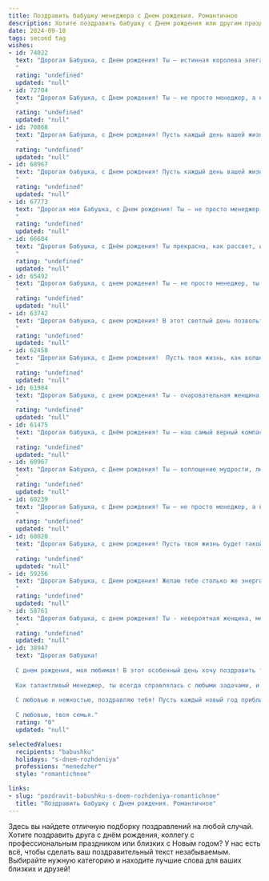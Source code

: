 ```yaml
---
title: Поздравить бабушку менеджера c Днем рождения. Романтичное
description: Хотите поздравить бабушку c Днем рождения или другим праздником? Наш ИИ создаст незабываемое поздравление, а вы обязательно выделитесь среди других.  
date: 2024-09-18
tags: second tag
wishes:
- id: 74022
  text: "Дорогая Бабушка, с Днем рождения! Ты — истинная королева элегантности и мудрости, и твой профессиональный путь менеджера всегда был наполнен успехом и вдохновением. Пусть каждый день твоей жизни будет таким же ярким и полным радости, как твои глаза.
  "
  rating: "undefined"
  updated: "null"
- id: 72704
  text: "Дорогая Бабушка, с Днем рождения! Ты – не просто менеджер, а настоящая волшебница, которая умеет управлять не только своей карьерой, но и нашими сердцами. Пусть твоя жизнь будет полна любви, радости и ярких моментов. 💖
  "
  rating: "undefined"
  updated: "null"
- id: 70868
  text: "Дорогая Бабушка, с Днем рождения! Пусть каждый день вашей жизни будет наполнен любовью, счастьем и радостью, как прекрасная сказка.  Ваша мудрость и  опыт -  настоящий подарок для всех нас.  Вы -  не только замечательная Бабушка, но и  успешный Менеджер,  уверенно ведущий дела.  Желаю вам, чтобы все ваши мечты сбывались, а  сердце  всегда билось в такт с  приятными  впечатлениями.  С любовью.
  "
  rating: "undefined"
  updated: "null"
- id: 68967
  text: "Дорогая бабушка, с Днем рождения! Пусть каждый день вашей жизни будет наполнен любовью, радостью и теплом, как ваша душа, полная мудрости и доброты. Вы — настоящая волшебница, умеющая создавать уют и дарить счастье. Желаю вам крепкого здоровья,  ярких моментов и светлых дней, чтобы ваша работа менеджера приносила вам вдохновение и радость, а мы, ваши близкие, всегда были рядом.
  "
  rating: "undefined"
  updated: "null"
- id: 67773
  text: "Дорогая моя Бабушка, с Днем рождения! Ты – не просто менеджер, ты – сердце нашей семьи, которое всегда бьется в унисон с нашими чувствами. Желаю тебе ярких красок в жизни, легкости в работе,  и чтобы каждый день был наполнен любовью и радостью!
  "
  rating: "undefined"
  updated: "null"
- id: 66684
  text: "Дорогая Бабушка, с Днём рождения! Ты прекрасна, как рассвет, и мудра, как старое дерево. Твой опыт и умение вдохновляют меня, а твое тепло и забота согревают душу. Ты – прекрасный менеджер не только в работе, но и в жизни. Желаю тебе здоровья, счастья и долгих лет, наполненных любовью и радостью!
  "
  rating: "undefined"
  updated: "null"
- id: 65492
  text: "Дорогая бабушка, с днем рождения! Ты — не просто менеджер, ты — волшебница, умеющая управлять не только рабочими процессами, но и нашими сердцами. Твоя любовь и забота — самый ценный подарок, который мы получаем каждый день. Желаю тебе бесконечного счастья, здоровья и исполнения всех твоих желаний!
  "
  rating: "undefined"
  updated: "null"
- id: 63742
  text: "Дорогая бабушка, с днем рождения! В этот светлый день позвольте мне признаться: Вы – не просто менеджер, а настоящий волшебник, способный творить чудеса, создавая вокруг себя уют и гармонию. Ваши забота и любовь — самая большая ценность в моей жизни. Желаю Вам крепкого здоровья, вдохновения и бесконечного счастья!
  "
  rating: "undefined"
  updated: "null"
- id: 62458
  text: "Дорогая Бабушка, с Днем рождения!  Пусть твоя жизнь, как волшебная сказка, будет наполнена счастьем, любовью и нежностью. Твой ум и талант менеджера всегда вдохновляют, а твоя мудрость и доброта согревают наши сердца. Желаю тебе крепкого здоровья,  ярких дней и исполнения всех желаний!
  "
  rating: "undefined"
  updated: "null"
- id: 61984
  text: "Дорогая Бабушка, с днем рождения! Ты - очаровательная женщина, прекрасный менеджер и просто удивительный человек. Желаю тебе море счастья, крепкого здоровья и бесконечной любви! Пусть каждый день дарит тебе радость и вдохновение!
  "
  rating: "undefined"
  updated: "null"
- id: 61475
  text: "Дорогая бабушка, с Днём рождения! Ты — наш самый верный компас и опора, менеджер нашей жизни, дарящая уют и тепло. Пусть твоя карьера процветает, а дни будут наполнены любовью и счастьем!
  "
  rating: "undefined"
  updated: "null"
- id: 60967
  text: "Дорогая Бабушка, с Днем рождения! Ты – воплощение мудрости, любви и нежности. Твоя работа менеджера – это призвание, которое ты делаешь с такой самоотдачей и душой. Желаю тебе всегда оставаться такой же яркой и энергичной, как весенний сад в цвету. Пусть каждый день приносит тебе радость и счастье, а любовь близких согревает твое сердце!
  "
  rating: "undefined"
  updated: "null"
- id: 60239
  text: "Дорогая Бабушка, с Днем рождения! Ты – не просто менеджер, а волшебница, которая умело управляет не только своими делами, но и нашими сердцами. Твоя любовь – самый ценный ресурс, который ты нам даришь. Желаю тебе бесконечного счастья, здоровья, чтобы каждый день был полон ярких моментов, а твоя душа пела от радости!
  "
  rating: "undefined"
  updated: "null"
- id: 60020
  text: "Дорогая Бабушка, с днем рождения! Пусть твоя жизнь будет такой же яркой и прекрасной, как твои глаза, а твоя душа всегда останется такой же доброй и любящей! Пусть каждый день приносит тебе радость и новые впечатления, а твоё сердце будет согрето любовью близких людей.
  "
  rating: "undefined"
  updated: "null"
- id: 59256
  text: "Дорогая Бабушка, с Днем рождения! Желаю тебе столько же энергии, сколько у тебя было в молодости, когда ты, будучи талантливым менеджером, покоряла вершины делового мира. Пусть твоя жизнь будет наполнена любовью, заботой и радостью, как и твои профессиональные достижения.
  "
  rating: "undefined"
  updated: "null"
- id: 58761
  text: "Дорогая бабушка, с днем рождения! Ты - невероятная женщина, менеджер по жизни, умеющая со вкусом и точностью управлять своим временем и чувствами. Пусть этот день принесет тебе море радости, любви и восхищения от твоей прекрасной семьи, ведь ты - наш главный источник вдохновения.
  "
  rating: "undefined"
  updated: "null"
- id: 38947
  text: "Дорогая бабушка!
  
  С днем рождения, моя любимая! В этот особенный день хочу поздравить тебя с тем, что ты есть в нашей жизни. Ты — настоящая звезда, искрящаяся светом мудрости и тепла. Твоя забота и любовь окутывают нас, как нежное одеяло, даря уверенность и спокойствие.
  
  Как талантливый менеджер, ты всегда справлялась с любыми задачами, и даже жизни обучила нас быть сильными и мудрыми. Пусть этот день будет наполнен радостью, а каждый миг приносит счастье. Желаю тебе здоровья, благополучия и исполнения всех заветных мечт.
  
  С любовью и нежностью, поздравляю тебя! Пусть каждый новый год приближает к самым светлым моментам, и пусть все свершения радуют твою душу.
  
  С любовью, твоя семья."
  rating: "0"
  updated: "null"

selectedValues:
  recipients: "babushku"
  holidays: "s-dnem-rozhdeniya"
  professions: "menedzher"
  style: "romantichnoe"

links:
- slug: "pozdravit-babushku-s-dnem-rozhdeniya-romantichnoe"
  title: "Поздравить бабушку c Днем рождения. Романтичное"
---
```


Здесь вы найдете отличную подборку поздравлений на любой случай. 
Хотите поздравить друга с днём рождения, коллегу с профессиональным праздником или близких с Новым годом? У нас есть всё, чтобы сделать ваш поздравительный текст незабываемым. Выбирайте нужную категорию и находите лучшие слова для ваших близких и друзей!
